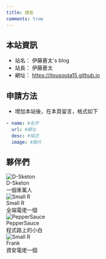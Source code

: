 ```yaml
---
title: 朋友
comments: true
---
```


## 本站資訊
- 站名： 伊藤蒼太's blog
- 站長： 伊藤蒼太
- 網址： https://itousouta15.github.io

## 申請方法
- 增加本站後，在本頁留言，格式如下

~~~yml
- name: #名字
  url: #網址
  desc: #描述
  image: #圖片
~~~

## 夥伴們
<div class="friend-wrap">
  <div class="friend-item-wrap">
    <a href="https://d-sketon.github.io/" rel="external nofollow noopener noreferrer" target="_blank"></a>
    <div class="friend-icon-wrap">
      <div class="friend-icon">
        <img data-src="https://d-sketon.github.io/avatar/avatar.webp" data-sizes="auto" alt="D-Sketon" class="lazyautosizes lazyloaded" sizes="70px" src="https://d-sketon.github.io/avatar/avatar.webp">
      </div>
    </div>
    <div class="friend-info-wrap">
      <div class="friend-name">D-Sketon</div>
      <div class="friend-desc">一個車萬人</div>
    </div>
  </div>
  <div class="friend-item-wrap">
    <a href="https://smallr-portfolio.vercel.app/en" rel="external nofollow noopener noreferrer" target="_blank"></a>
    <div class="friend-icon-wrap">
      <div class="friend-icon">
        <img data-src="/img/smallR.webp" data-sizes="auto" alt="Small R" class="lazyautosizes lazyloaded" sizes="70px" src="/img/smallR.webp">
      </div>
    </div>
    <div class="friend-info-wrap">
      <div class="friend-name">Small R</div>
      <div class="friend-desc">全端電佬一個</div>
    </div>
  </div>
  <div class="friend-item-wrap">
    <a href="https://peppersauce0712.github.io/" rel="external nofollow noopener noreferrer" target="_blank"></a>
    <div class="friend-icon-wrap">
      <div class="friend-icon">
        <img data-src="/img/3.webp" data-sizes="auto" alt="PepperSauce" class="lazyautosizes lazyloaded" sizes="70px" src="/img/3.webp">
      </div>
    </div>
    <div class="friend-info-wrap">
      <div class="friend-name">PepperSauce</div>
      <div class="friend-desc">程式路上的小白</div>
    </div>
  </div>
  <div class="friend-item-wrap">
      <a href="https://frankk.uk/" rel="external nofollow noopener noreferrer" target="_blank"></a>
      <div class="friend-icon-wrap">
        <div class="friend-icon">
          <img data-src="/img/frank.webp" data-sizes="auto" alt="Small R" class="lazyautosizes lazyloaded" sizes="70px" src="/img/frank.webp">
        </div>
      </div>
      <div class="friend-info-wrap">
        <div class="friend-name">Frank</div>
        <div class="friend-desc">資安電佬一個</div>
      </div>
    </div>
  </div>